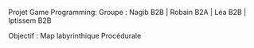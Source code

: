 Projet Game Programming:
Groupe : Nagib B2B | Robain B2A | Léa B2B | Iptissem B2B

Objectif : Map labyrinthique Procédurale 
